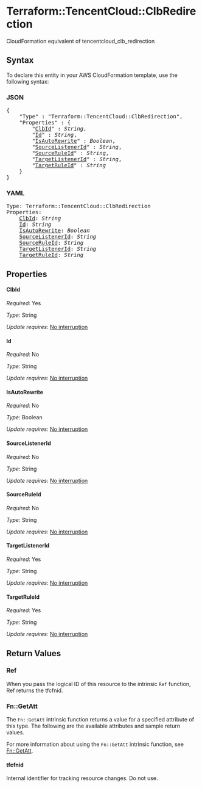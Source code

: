 # Terraform::TencentCloud::ClbRedirection

CloudFormation equivalent of tencentcloud_clb_redirection

## Syntax

To declare this entity in your AWS CloudFormation template, use the following syntax:

### JSON

<pre>
{
    "Type" : "Terraform::TencentCloud::ClbRedirection",
    "Properties" : {
        "<a href="#clbid" title="ClbId">ClbId</a>" : <i>String</i>,
        "<a href="#id" title="Id">Id</a>" : <i>String</i>,
        "<a href="#isautorewrite" title="IsAutoRewrite">IsAutoRewrite</a>" : <i>Boolean</i>,
        "<a href="#sourcelistenerid" title="SourceListenerId">SourceListenerId</a>" : <i>String</i>,
        "<a href="#sourceruleid" title="SourceRuleId">SourceRuleId</a>" : <i>String</i>,
        "<a href="#targetlistenerid" title="TargetListenerId">TargetListenerId</a>" : <i>String</i>,
        "<a href="#targetruleid" title="TargetRuleId">TargetRuleId</a>" : <i>String</i>
    }
}
</pre>

### YAML

<pre>
Type: Terraform::TencentCloud::ClbRedirection
Properties:
    <a href="#clbid" title="ClbId">ClbId</a>: <i>String</i>
    <a href="#id" title="Id">Id</a>: <i>String</i>
    <a href="#isautorewrite" title="IsAutoRewrite">IsAutoRewrite</a>: <i>Boolean</i>
    <a href="#sourcelistenerid" title="SourceListenerId">SourceListenerId</a>: <i>String</i>
    <a href="#sourceruleid" title="SourceRuleId">SourceRuleId</a>: <i>String</i>
    <a href="#targetlistenerid" title="TargetListenerId">TargetListenerId</a>: <i>String</i>
    <a href="#targetruleid" title="TargetRuleId">TargetRuleId</a>: <i>String</i>
</pre>

## Properties

#### ClbId

_Required_: Yes

_Type_: String

_Update requires_: [No interruption](https://docs.aws.amazon.com/AWSCloudFormation/latest/UserGuide/using-cfn-updating-stacks-update-behaviors.html#update-no-interrupt)

#### Id

_Required_: No

_Type_: String

_Update requires_: [No interruption](https://docs.aws.amazon.com/AWSCloudFormation/latest/UserGuide/using-cfn-updating-stacks-update-behaviors.html#update-no-interrupt)

#### IsAutoRewrite

_Required_: No

_Type_: Boolean

_Update requires_: [No interruption](https://docs.aws.amazon.com/AWSCloudFormation/latest/UserGuide/using-cfn-updating-stacks-update-behaviors.html#update-no-interrupt)

#### SourceListenerId

_Required_: No

_Type_: String

_Update requires_: [No interruption](https://docs.aws.amazon.com/AWSCloudFormation/latest/UserGuide/using-cfn-updating-stacks-update-behaviors.html#update-no-interrupt)

#### SourceRuleId

_Required_: No

_Type_: String

_Update requires_: [No interruption](https://docs.aws.amazon.com/AWSCloudFormation/latest/UserGuide/using-cfn-updating-stacks-update-behaviors.html#update-no-interrupt)

#### TargetListenerId

_Required_: Yes

_Type_: String

_Update requires_: [No interruption](https://docs.aws.amazon.com/AWSCloudFormation/latest/UserGuide/using-cfn-updating-stacks-update-behaviors.html#update-no-interrupt)

#### TargetRuleId

_Required_: Yes

_Type_: String

_Update requires_: [No interruption](https://docs.aws.amazon.com/AWSCloudFormation/latest/UserGuide/using-cfn-updating-stacks-update-behaviors.html#update-no-interrupt)

## Return Values

### Ref

When you pass the logical ID of this resource to the intrinsic `Ref` function, Ref returns the tfcfnid.

### Fn::GetAtt

The `Fn::GetAtt` intrinsic function returns a value for a specified attribute of this type. The following are the available attributes and sample return values.

For more information about using the `Fn::GetAtt` intrinsic function, see [Fn::GetAtt](https://docs.aws.amazon.com/AWSCloudFormation/latest/UserGuide/intrinsic-function-reference-getatt.html).

#### tfcfnid

Internal identifier for tracking resource changes. Do not use.

